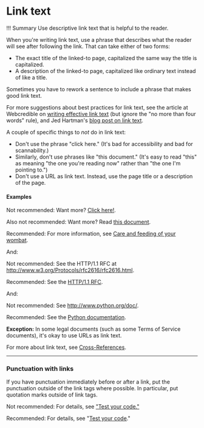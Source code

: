 # **Link text**

!!! Summary 
    Use descriptive link text that is helpful to the reader.

When you're writing link text, use a phrase that describes what the reader will see after following the link. That can take either of two forms:

-   The exact title of the linked-to page, capitalized the same way the title is capitalized.
-   A description of the linked-to page, capitalized like ordinary text instead of like a title.

Sometimes you have to rework a sentence to include a phrase that makes good link text.

For more suggestions about best practices for link text, see the article at Webcredible on [writing effective link text](http://www.webcredible.com/blog/writing-effective-link-text/) (but ignore the "no more than four words" rule), and Jed Hartman's [blog post on link text](https://www.kith.org/jed/2004/12/09/link-text/).

A couple of specific things to *not* do in link text:

-   Don't use the phrase "click here." (It's bad for accessibility and bad for scannability.)
-   Similarly, don't use phrases like "this document." (It's easy to read "this" as meaning "the one you're reading now" rather than "the one I'm pointing to.")
-   Don't use a URL as link text. Instead, use the page title or a description of the page.

#### Examples

Not recommended: Want more? <a href="/wombats">Click here!</a>.

Also not recommended: Want more? Read <a href="/wombats">this document</a>.

Recommended: For more information, see <a href="/wombats">Care and feeding of your wombat</a>.

And:

Not recommended: See the HTTP/1.1 RFC at <a href="http://www.w3.org/Protocols/rfc2616/rfc2616.html">http://www.w3.org/Protocols/rfc2616/rfc2616.html</a>.

Recommended: See the <a href="http://www.w3.org/Protocols/rfc2616/rfc2616.html">HTTP/1.1 RFC</a>.

And:

Not recommended: See <a href="http://www.python.org/doc/">http://www.python.org/doc/</a>.

Recommended: See the <a href="http://www.python.org/doc/">Python documentation</a>.

**Exception:** In some legal documents (such as some Terms of Service documents), it's okay to use URLs as link text.

For more about link text, see [Cross-References](https://developers.google.com/style/cross-references).

___

### **Punctuation with links**

If you have punctuation immediately before or after a link, put the punctuation outside of the link tags where possible. In particular, put quotation marks outside of link tags.

Not recommended: For details, see <a href="#Test">"Test your code."</a>

Recommended: For details, see "<a href="#Test">Test your code</a>."